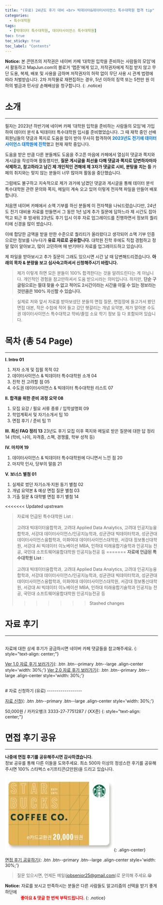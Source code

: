 ```yaml
---
title: "(유료) 24년도 후기 대비 <br> 빅데이터&데이터사이언스 특수대학원 합격 tip"
categories:
  - 특수대학원
tags:
  - [빅데이터 특수대학원, 데이터사이언스 특수대학원]
toc: true
toc_sticky: true
toc_label: "Contents"
---
```

**Notice:** 본 콘텐츠의 저작권은 네이버 카페 ‘대학원 입학을 준비하는 사람들의 모임’에서 활동하고 MapJun.com의 블로거 ‘맵준’에게 있고, 저작권자에게 직접 받지 않고 무단 도용, 복제, 배포 및 사용을 금하며 저작권자의 허락 없이 무단 사용 시 관계 법령에 따라 처벌받습니다. 2차 저작물로 재편집하는 경우, 5년 이하의 징역 또는 5천만 원 이하의 벌금과 민사상 손해배상을 청구합니다.
{: .notice}

# 소개
------------------
필자는 2023년 하반기에 네이버 카페 ‘대학원 입학을 준비하는 사람들의 모임’에 가입하여 데이터 분석 & 빅데이터 특수대학원 입시를 준비했었습니다.
그 때 재학 중인 선배 회원님들의 댓글과 쪽지로 도움을 많이 받아 무사히 합격하여 <span style="color:#0174DF"><b>2023년도 전기에 데이터사이언스 대학원에 진학</b></span>했고 현재 재학 중입니다.

도움을 받은 만큼 다른 분들께도 도움을 주고픈 마음에 카페에서 열심히 댓글과 쪽지와 게시글을 작성하며 활동했지만, **질문 게시글을 최선을 다해 댓글과 쪽지로 답변하자마자 삭제하고, 참고하라고 남긴 제 개인적인 견해에 제 3자가 댓글로 시비, 분탕을 치는 등**
카페의 취지와는 맞지 않는 분들이 너무 많아져 활동을 중단했습니다. 

그럼에도 불구하고 지속적으로 제가 과거에 남겼던 댓글과 게시글을 통해 데이터 분석 특수대학원 관련 문의와 쪽지, 메일이 계속 오고 있어 이렇게 전자책 파일을 만들어 배포합니다.

처음엔 네이버 카페에서 소액 기부를 하신 분들께 이 전자책을 나눠드렸습니다만, 24년도 전기 대비용 자료를 만들면서 그 동안 1년 넘게 추가 질문에 답하느라 제 시간도 잡아먹고 퇴근 후 밤새워 23년도 후기 입시 이후 자료 업그레이드를 진행하면서 정보의 퀄리티에 신경을 많이 썼습니다.

이에 합당한 금액을 받을 만한 수준으로 퀄리티가 올라왔다고 생각되어 소액 기부 인증으로만 정보를 나누다가 **유료 자료로 공유합니다.** 대학원 진학 후에도 직접 경험하고 정말 많이 알아보고, 많이 고민하며 매 반기마다 자료를 업그레이드하고 있습니다.

제 파일을 받아보시고 추가 질문이 그래도 있으시면 시간 날 때
답변해드리겠습니다. **아래의 목차 & 분량을 보고 심사숙고하셔서 신청해주시기 바랍니다.**

>제가 이렇게 하면 모든 분들이 100% 합격한다는 것을 알려드린다는 게 아닙니다. 개인적인 경험을 참고만하셔서 도움 받으시라는 의미입니다. 하지만, **단순 구글링으로는 절대 찾을 수 없고 적어도 2시간이라는 시간을 아낄 수 있는 정보라는 것만큼은 100% 자신할 수 있습니다.**

>실제로 저와 앞서 자료를 받아보셨던 분들의 면접 질문, 면접장에 들고가서 봤던 면접 대본, 작은 수첩에 적어 들고 갔던 헷갈리는 개념 요약본, 제가 알아본 수도권 데이터사이언스 특수대학교 학비/졸업 소요 학기 정보 등 다 포함되어 있습니다.

# 목차 (총 54 Page)
------------------
**Ⅰ. Intro 	01**
  1. 저자 소개 및 집필 목적 	02
  2. 데이터사이언스 & 빅데이터 특수대학원 소개 	04
  3. 진학 전 고려할 점 	05
  4. 수도권 데이터사이언스 & 빅데이터 특수대학원 리스트 	07

**Ⅱ. 합격을 위한 준비 과정 요약 	08**
  1. 모집 요강 / 필요 서류 종류 / 입학설명회 	09
  2. 학업계획서 및 자기소개서 팁 	10
  3. 면접 후기 / 준비 팁 	11

**Ⅲ. 최신 FAQ 정리 	13**
     23년도 후기 모집 이후 쪽지와 메일로 받은 질문에 대한 답 정리 	14 
     (학비, 나이, 자격증, 스펙, 경쟁률, 학부 성적 등)

**Ⅳ. 마치며 	19**
  1. 데이터사이언스 & 빅데이터 특수대학원에 다니면서 느낀 점 	20
  2. 마지막 인사, 당부의 말씀 	21

**Ⅴ. 보너스 	별첨 01**
  1. 실제로 썼던 자기소개·지원 동기 	별첨 02
  2. 개념 요약본 & 예상 면접 질문 	별첨 03
  3. 기출 질문 & 대학별 면접 후기 	별첨 14

<<<<<<< Updated upstream
>자료에 언급된 특수대학원 List : <br><br> 고려대 빅데이터융합학과, 고려대 Applied Data Analytics, 고려대 인공지능융합학과, 서강대 데이터사이언스/인공지능학과, 성균관대 빅데이터학과, 성균관대 데이터사이언스융합학과, 이화여대 데이터사이언스대학원, 서강대 정보통신대학원, 서강대 AI 빅데이터 이노베이션 MBA, 인하대 미래융합기술학과 인공지능 전공, 국민대 소프트웨어융합대학원 인공지능전공 등
=======
>**자료에 언급된 특수대학원 List** : <br><br> 고려대 빅데이터융합학과, 고려대 Applied Data Analytics, 고려대 인공지능융합학과, 서강대 데이터사이언스/인공지능학과, 성균관대 빅데이터학과, 성균관대 데이터사이언스융합학과, 이화여대 데이터사이언스대학원, 서강대 정보통신대학원, 서강대 AI 빅데이터 이노베이션 MBA, 인하대 미래융합기술학과 인공지능 전공, 국민대 소프트웨어융합대학원 인공지능전공 등
>>>>>>> Stashed changes

# 자료 후기
------------------
<br>
자료에 대한 상세 후기가 궁금하시면 네이버 카페 댓글들을 참고해주세요.
{: style="text-align: center;"}

[Ver 1.0 자료 후기 보러가기](https://cafe.naver.com/daehakwon?iframe_url_utf8=%2FArticleRead.nhn%253Fclubid%3D15256874%2526articleid%3D116658){: .btn .btn--primary .btn--large .align-center style='width: 30%;'}
[Ver 2.0 자료 후기 보러가기](https://cafe.naver.com/daehakwon?iframe_url_utf8=%2FArticleRead.nhn%253Fclubid%3D15256874%2526articleid%3D127904){: .btn .btn--primary .btn--large .align-center style='width: 30%;'}

<br>
# 자료 신청하기 (유료) 
------------------
<br>

[자료 신청](https://moaform.com/q/EP0pYK){: .btn .btn--primary .btn--large .align-center style='width: 30%;'}

50,000원 / 카카오뱅크 3333-27-7751287 / (XX준)
{: style="text-align: center;"}

# 면접 후기 공유
------------------

**나중에 면접 후기를 공유해주시면 감사하겠습니다.**
<br> 정보 공유를 통해 다른 이들을 도와주세요. 
최소 500자 이상의 정성스런 후기를 공유해주시면 100% 스타벅스 e기프티콘(2만원)을 드리고 있습니다.<br>

![스타벅스 e기프티콘 2만원](./assets/images/gift2.PNG){: .align-center}
<br>

[면접 후기 공유하기](https://moaform.com/q/DD2TEX){: .btn .btn--primary .btn--large .align-center style='width: 30%;'}


>질문 있으시면, 언제든 메일(jobsenior25@gmail.com)로 문의해 주세요.😁

**Notice:** 자료를 보시고 만족하시는 분들은 다른 사람들도 알고리즘의 선택을 받기 좋게 하단에
<br> &nbsp;&nbsp;&nbsp;&nbsp;&nbsp;&nbsp;&nbsp;&nbsp;&nbsp;&nbsp;&nbsp;&nbsp;
<span style="color:red"><b>좋아요 & 댓글 한 번씩 부탁드립니다.</b></span>
{: .notice}